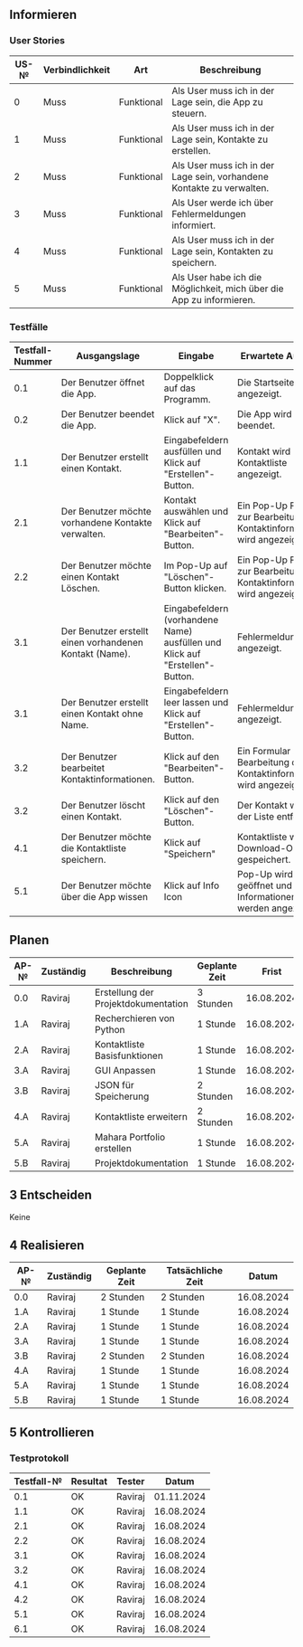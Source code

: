 ## Informieren

### User Stories

| US-№ | Verbindlichkeit | Art          | Beschreibung                                                       |
| ---- | --------------- | ------------ | ------------------------------------------------------------------|
| 0    | Muss            | Funktional   | Als User muss ich in der Lage sein, die App zu steuern. |
| 1    | Muss            | Funktional   | Als User muss ich in der Lage sein, Kontakte zu erstellen. |
| 2    | Muss            | Funktional   | Als User muss ich in der Lage sein, vorhandene Kontakte zu verwalten. |
| 3    | Muss            | Funktional   | Als User werde ich über Fehlermeldungen informiert. |
| 4    | Muss            | Funktional   | Als User muss ich in der Lage sein, Kontakten zu speichern. |
| 5    | Muss            | Funktional   | Als User habe ich die Möglichkeit, mich über die App zu informieren. |



### Testfälle

| Testfall-Nummer | Ausgangslage                                  | Eingabe                                        | Erwartete Ausgabe                                                      |
| --------------- | --------------------------------------------- | ---------------------------------------------- | ---------------------------------------------------------------------- |
| 0.1             | Der Benutzer öffnet die App.                  | Doppelklick auf das Programm.                  | Die Startseite wird angezeigt.                                         |
| 0.2             | Der Benutzer beendet die App.                 | Klick auf "X".                | Die App wird beendet.                                                  |
| 1.1             | Der Benutzer erstellt einen Kontakt.| Eingabefeldern ausfüllen und Klick auf "Erstellen"-Button. | Kontakt wird in der Kontaktliste angezeigt.                   |
| 2.1             | Der Benutzer möchte vorhandene Kontakte verwalten.    | Kontakt auswählen und Klick auf "Bearbeiten"-Button.             | Ein Pop-Up Formular zur Bearbeitung der Kontaktinformationen wird angezeigt. |
| 2.2             | Der Benutzer möchte einen Kontakt Löschen.    | Im Pop-Up auf "Löschen"-Button klicken.             | Ein Pop-Up Formular zur Bearbeitung der Kontaktinformationen wird angezeigt. |
| 3.1             | Der Benutzer erstellt einen vorhandenen Kontakt (Name).    | Eingabefeldern (vorhandene Name) ausfüllen und Klick auf "Erstellen"-Button.              | Fehlermeldung wird angezeigt. |
| 3.1             | Der Benutzer erstellt einen Kontakt ohne Name.    | Eingabefeldern leer lassen und Klick auf "Erstellen"-Button.              | Fehlermeldung wird angezeigt. |
| 3.2             | Der Benutzer bearbeitet Kontaktinformationen. | Klick auf den "Bearbeiten"-Button.             | Ein Formular zur Bearbeitung der Kontaktinformationen wird angezeigt.  |
| 3.2             | Der Benutzer löscht einen Kontakt.            | Klick auf den "Löschen"-Button.                | Der Kontakt wird aus der Liste entfernt.                               |
| 4.1             | Der Benutzer möchte die Kontaktliste speichern.       | Klick auf "Speichern"                               | Kontaktliste wird im Download-Ordner gespeichert.                                     |
| 5.1             | Der Benutzer möchte über die App wissen         | Klick auf Info Icon             | Pop-Up wird geöffnet und Informationen werden angezeigt.                                            |

## Planen


| AP-№ | Zuständig | Beschreibung                            | Geplante Zeit | Frist        |
| ---- | --------- | --------------------------------------- | ------------- | ------------ |
| 0.0  | Raviraj   | Erstellung der Projektdokumentation    | 3 Stunden     | 16.08.2024   |
| 1.A  | Raviraj   | Recherchieren von Python     | 1 Stunde     | 16.08.2024  |
| 2.A  | Raviraj   | Kontaktliste Basisfunktionen         | 1 Stunde    | 16.08.2024   |
| 3.A  | Raviraj   | GUI Anpassen  | 1 Stunde | 16.08.2024   |
| 3.B  | Raviraj   | JSON für Speicherung | 2 Stunden | 16.08.2024   |
| 4.A  | Raviraj   | Kontaktliste erweitern         | 2 Stunden     | 16.08.2024   |
| 5.A  | Raviraj   | Mahara Portfolio erstellen        | 1 Stunde    | 16.08.2024   |
| 5.B  | Raviraj   | Projektdokumentation        | 1 Stunde    | 16.08.2024   |

## 3 Entscheiden

Keine

## 4 Realisieren

| AP-№ | Zuständig | Geplante Zeit | Tatsächliche Zeit | Datum      |
| ---- | --------- | ------------- | ----------------- | ---------- |
| 0.0  | Raviraj   | 2 Stunden      | 2 Stunden         | 16.08.2024 |
| 1.A  | Raviraj   | 1 Stunde      | 1 Stunde      | 16.08.2024 |
| 2.A  | Raviraj   | 1 Stunde      | 1 Stunde         | 16.08.2024 |
| 3.A  | Raviraj   | 1 Stunde      | 1 Stunde        | 16.08.2024 |
| 3.B  | Raviraj   | 2 Stunden      | 2 Stunden         | 16.08.2024 |
| 4.A  | Raviraj   | 1 Stunde     | 1 Stunde        | 16.08.2024 |
| 5.A  | Raviraj   | 1 Stunde      | 1 Stunde         | 16.08.2024 |
| 5.B  | Raviraj   | 1 Stunde      | 1 Stunde         | 16.08.2024 |

## 5 Kontrollieren

### Testprotokoll

| Testfall-№ | Resultat | Tester  | Datum     |
| -----------| ---------| --------| ----------|
| 0.1        | OK       | Raviraj | 01.11.2024|
| 1.1        | OK       | Raviraj | 16.08.2024|
| 2.1        | OK       | Raviraj | 16.08.2024|
| 2.2        | OK       | Raviraj | 16.08.2024|
| 3.1        | OK       | Raviraj | 16.08.2024|
| 3.2        | OK       | Raviraj | 16.08.2024|
| 4.1        | OK       | Raviraj | 16.08.2024|
| 4.2        | OK       | Raviraj | 16.08.2024|
| 5.1        | OK       | Raviraj | 16.08.2024|
| 6.1        | OK       | Raviraj | 16.08.2024|

